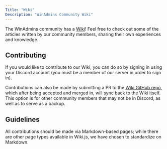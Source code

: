 ```yaml
---
Title: "Wiki"
Description: "WinAdmins Community Wiki"
---
```


The WinAdmins community has a [Wiki](https://wiki.winadmins.io)! Feel free to check out some of the articles written by our community members, sharing their own experiences and knowledge.

## Contributing

If you would like to contribute to our Wiki, you can do so by signing in using your Discord account (you must be a member of our server in order to sign in).

Contributions can also be made by submitting a PR to the [Wiki GitHub repo](https://github.com/windows-admins/Wiki), which after being accepted and merged in, will sync back to the Wiki itself. This option is for other community members that may not be in Discord, as well as to serve as a backup.

## Guidelines

All contributions should be made via Markdown-based pages; while there are other page types available in Wiki.js, we have chosen to standardize on Markdown.
